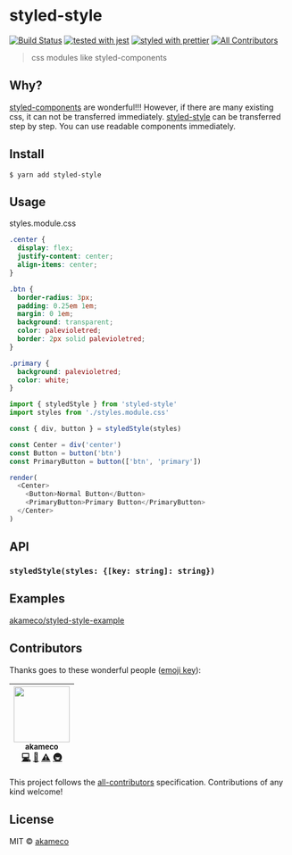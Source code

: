 # styled-style

[![Build Status](https://travis-ci.org/akameco/styled-style.svg?branch=master)](https://travis-ci.org/akameco/styled-style)
[![tested with jest](https://img.shields.io/badge/tested_with-jest-99424f.svg)](https://github.com/facebook/jest)
[![styled with prettier](https://img.shields.io/badge/styled_with-prettier-ff69b4.svg)](https://github.com/prettier/prettier)
[![All Contributors](https://img.shields.io/badge/all_contributors-1-orange.svg?style=flat-square)](#contributors)

> css modules like styled-components

## Why?

[styled-components](https://www.styled-components.com/) are wonderful!!!
However, if there are many existing css, it can not be transferred immediately.
[styled-style](https://github.com/akameco/styled-style) can be transferred step by step.
You can use readable components immediately.

## Install

```
$ yarn add styled-style
```

## Usage

styles.module.css

```css
.center {
  display: flex;
  justify-content: center;
  align-items: center;
}

.btn {
  border-radius: 3px;
  padding: 0.25em 1em;
  margin: 0 1em;
  background: transparent;
  color: palevioletred;
  border: 2px solid palevioletred;
}

.primary {
  background: palevioletred;
  color: white;
}
```

```js
import { styledStyle } from 'styled-style'
import styles from './styles.module.css'

const { div, button } = styledStyle(styles)

const Center = div('center')
const Button = button('btn')
const PrimaryButton = button(['btn', 'primary'])

render(
  <Center>
    <Button>Normal Button</Button>
    <PrimaryButton>Primary Button</PrimaryButton>
  </Center>
)
```

## API

### `styledStyle(styles: {[key: string]: string})`

## Examples

[akameco/styled-style-example](https://github.com/akameco/styled-style-example)

## Contributors

Thanks goes to these wonderful people ([emoji key](https://github.com/kentcdodds/all-contributors#emoji-key)):

<!-- ALL-CONTRIBUTORS-LIST:START - Do not remove or modify this section -->

<!-- prettier-ignore -->
| [<img src="https://avatars2.githubusercontent.com/u/4002137?v=4" width="100px;"/><br /><sub>akameco</sub>](http://akameco.github.io)<br />[💻](https://github.com/akameco/styled-style/commits?author=akameco "Code") [📖](https://github.com/akameco/styled-style/commits?author=akameco "Documentation") [⚠️](https://github.com/akameco/styled-style/commits?author=akameco "Tests") [🚇](#infra-akameco "Infrastructure (Hosting, Build-Tools, etc)") |
| :---: |

<!-- ALL-CONTRIBUTORS-LIST:END -->

This project follows the [all-contributors](https://github.com/kentcdodds/all-contributors) specification. Contributions of any kind welcome!

## License

MIT © [akameco](http://akameco.github.io)
